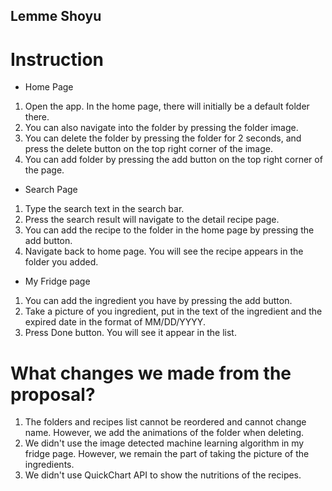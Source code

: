 ## Lemme Shoyu
# Instruction
- Home Page
1. Open the app. In the home page, there will initially be a default folder there.
2. You can also navigate into the folder by pressing the folder image.
3. You can delete the folder by pressing the folder for 2 seconds, and press the delete button on the top right corner of the image.
4. You can add folder by pressing the add button on the top right corner of the page.

- Search Page
1. Type the search text in the search bar.
2. Press the search result will navigate to the detail recipe page.
3. You can add the recipe to the folder in the home page by pressing the add button.
4. Navigate back to home page. You will see the recipe appears in the folder you added.

- My Fridge page
1. You can add the ingredient you have by pressing the add button.
2. Take a picture of you ingredient, put in the text of the ingredient and the expired date in the format of MM/DD/YYYY.
3. Press Done button. You will see it appear in the list.

# What changes we made from the proposal?
1. The folders and recipes list cannot be reordered and cannot change name. However, we add the animations of the folder when deleting.
2. We didn't use the image detected machine learning algorithm in my fridge page. However, we remain the part of taking the picture of the ingredients.
3. We didn't use QuickChart API to show the nutritions of the recipes.
